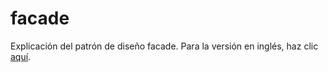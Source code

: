 # facade
Explicación del patrón de diseño facade.
Para la versión en inglés, haz clic [aquí](README.md).
